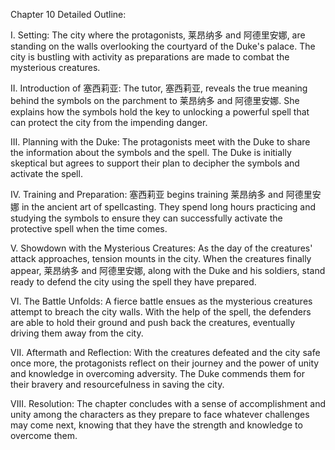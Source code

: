 Chapter 10 Detailed Outline:

I. Setting: The city where the protagonists, 莱昂纳多 and 阿德里安娜, are standing on the walls overlooking the courtyard of the Duke's palace. The city is bustling with activity as preparations are made to combat the mysterious creatures.

II. Introduction of 塞西莉亚: The tutor, 塞西莉亚, reveals the true meaning behind the symbols on the parchment to 莱昂纳多 and 阿德里安娜. She explains how the symbols hold the key to unlocking a powerful spell that can protect the city from the impending danger.

III. Planning with the Duke: The protagonists meet with the Duke to share the information about the symbols and the spell. The Duke is initially skeptical but agrees to support their plan to decipher the symbols and activate the spell.

IV. Training and Preparation: 塞西莉亚 begins training 莱昂纳多 and 阿德里安娜 in the ancient art of spellcasting. They spend long hours practicing and studying the symbols to ensure they can successfully activate the protective spell when the time comes.

V. Showdown with the Mysterious Creatures: As the day of the creatures' attack approaches, tension mounts in the city. When the creatures finally appear, 莱昂纳多 and 阿德里安娜, along with the Duke and his soldiers, stand ready to defend the city using the spell they have prepared.

VI. The Battle Unfolds: A fierce battle ensues as the mysterious creatures attempt to breach the city walls. With the help of the spell, the defenders are able to hold their ground and push back the creatures, eventually driving them away from the city.

VII. Aftermath and Reflection: With the creatures defeated and the city safe once more, the protagonists reflect on their journey and the power of unity and knowledge in overcoming adversity. The Duke commends them for their bravery and resourcefulness in saving the city.

VIII. Resolution: The chapter concludes with a sense of accomplishment and unity among the characters as they prepare to face whatever challenges may come next, knowing that they have the strength and knowledge to overcome them.